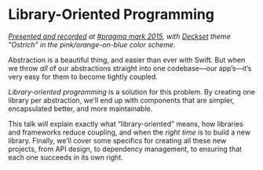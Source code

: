 # Library-Oriented Programming

_[Presented and recorded](https://www.youtube.com/watch?v=lqNUTW0F4bw) at [#pragma mark 2015](http://pragmaconference.com), with [Deckset](http://decksetapp.com) theme "Ostrich" in the pink/orange-on-blue color scheme._

Abstraction is a beautiful thing, and easier than ever with Swift. But when we throw _all_ of our abstractions straight into one codebase—our app’s—it’s very easy for them to become tightly coupled.

_Library-oriented programming_ is a solution for this problem. By creating one library per abstraction, we’ll end up with components that are simpler, encapsulated better, and more maintainable.

This talk will explain exactly what “library-oriented” means, how libraries and frameworks reduce coupling, and when the _right time_ is to build a new library. Finally, we’ll cover some specifics for creating all these new projects, from API design, to dependency management, to ensuring that each one succeeds in its own right.
